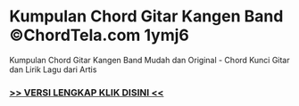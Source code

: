 
 # Kumpulan Chord Gitar Kangen Band ©ChordTela.com 1ymj6


Kumpulan Chord Gitar Kangen Band Mudah dan Original - Chord Kunci Gitar dan Lirik Lagu dari Artis

###  <a href="https://shortlighzx.web.app?sq=Kumpulan Chord Gitar Kangen Band ©ChordTela.com"> >> VERSI LENGKAP KLIK DISINI << </a>
